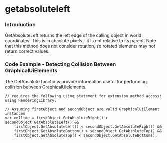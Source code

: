 # getabsoluteleft

### Introduction

GetAbsoluteLeft returns the left edge of the calling object in world coordinates. This is in absolute pixels - it is not relative to its parent. Note that this method does not consider rotation, so rotated elements may not return correct values.

### Code Example - Detecting Collision Between GraphicalUiElements

The GetAbsolute functions provide information useful for performing collision between GraphicalUielements.

```lang:c#
// requires the following using statement for extension method access:
using RenderingLibrary;

// Assuming firstObject and secondObject are valid GraphicalUiElement instances
var collide = firstObject.GetAbsoluteRight() > secondObject.GetAbsoluteLeft() &&
    firstObject.GetAbsoluteLeft() < secondObject.GetAbsoluteRight() &&
    firstObject.GetAbsoluteBottom() > secondObject.GetAbsoluteTop() &&
    firstObject.GetAbsoluteTop() < secondObject.GetAbsoluteBottom();
```

&#x20;   &#x20;
